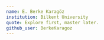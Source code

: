 ```yaml
---
name: E. Berke Karagöz
institution: Bilkent University
quote: Explore first, master later.
github_user: BerkeKaragoz
---
```

